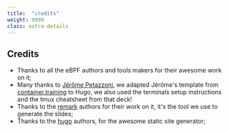 ```yaml
---
title:  "credits"
weight: 9999
class: extra-details
---
```


## Credits

- Thanks to all the eBPF authors and tools makers for their awesome work on it;
- Many thanks to [Jérôme Petazzoni](https://github.com/jpetazzo), we adapted Jérôme's template
from [container.training](https://container.training) to Hugo, we also used the terminals setup instructions and the tmux cheatsheet from that deck!
- Thanks to the [remark](https://github.com/gnab/remark) authors for their work on it, it's the tool
we use to generate the slides;
- Thanks to the [hugo](https://gohugo.io/) authors, for the awesome static site generator;

